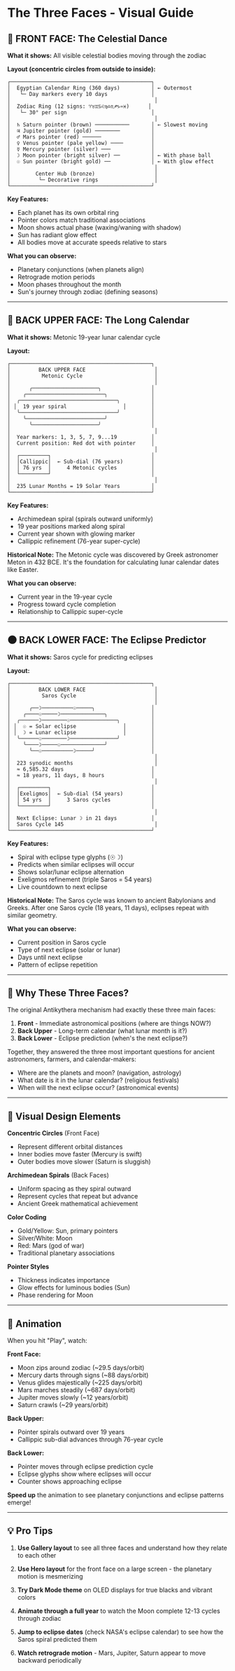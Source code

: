 # The Three Faces - Visual Guide

## 🌟 FRONT FACE: The Celestial Dance

**What it shows:** All visible celestial bodies moving through the zodiac

**Layout (concentric circles from outside to inside):**
```
┌─────────────────────────────────────────────┐
│  Egyptian Calendar Ring (360 days)          │ ← Outermost
│   └─ Day markers every 10 days              │
│                                              │
│  Zodiac Ring (12 signs: ♈♉♊♋♌♍♎♏♐♑♒♓)      │
│   └─ 30° per sign                           │
│                                              │
│  ♄ Saturn pointer (brown) ───────────       │ ← Slowest moving
│  ♃ Jupiter pointer (gold) ────────          │
│  ♂ Mars pointer (red) ──────                │
│  ♀ Venus pointer (pale yellow) ────         │
│  ☿ Mercury pointer (silver) ───             │
│  ☽ Moon pointer (bright silver) ──          │ ← With phase ball
│  ☉ Sun pointer (bright gold) ──             │ ← With glow effect
│                                              │
│        Center Hub (bronze)                   │
│         └─ Decorative rings                  │
└─────────────────────────────────────────────┘
```

**Key Features:**
- Each planet has its own orbital ring
- Pointer colors match traditional associations
- Moon shows actual phase (waxing/waning with shadow)
- Sun has radiant glow effect
- All bodies move at accurate speeds relative to stars

**What you can observe:**
- Planetary conjunctions (when planets align)
- Retrograde motion periods
- Moon phases throughout the month
- Sun's journey through zodiac (defining seasons)

---

## 🌙 BACK UPPER FACE: The Long Calendar

**What it shows:** Metonic 19-year lunar calendar cycle

**Layout:**
```
┌─────────────────────────────────────────────┐
│         BACK UPPER FACE                      │
│          Metonic Cycle                       │
│                                              │
│      ╭─────────────────────╮                │
│    ╭─────────────────────────╮              │
│  ╭───────────────────────────────╮          │
│ │  19 year spiral                  │        │
│  ╰───────────────────────────────╯          │
│    ╰─────────────────────────╯              │
│      ╰─────────────────────╯                │
│                                              │
│  Year markers: 1, 3, 5, 7, 9...19           │
│  Current position: Red dot with pointer     │
│                                              │
│  ┌─────────┐                                │
│  │Callippic│  ← Sub-dial (76 years)         │
│  │ 76 yrs  │     4 Metonic cycles           │
│  └─────────┘                                │
│                                              │
│  235 Lunar Months = 19 Solar Years          │
└─────────────────────────────────────────────┘
```

**Key Features:**
- Archimedean spiral (spirals outward uniformly)
- 19 year positions marked along spiral
- Current year shown with glowing marker
- Callippic refinement (76-year super-cycle)

**Historical Note:**
The Metonic cycle was discovered by Greek astronomer Meton in 432 BCE. 
It's the foundation for calculating lunar calendar dates like Easter.

**What you can observe:**
- Current year in the 19-year cycle
- Progress toward cycle completion
- Relationship to Callippic super-cycle

---

## 🌑 BACK LOWER FACE: The Eclipse Predictor

**What it shows:** Saros cycle for predicting eclipses

**Layout:**
```
┌─────────────────────────────────────────────┐
│         BACK LOWER FACE                      │
│          Saros Cycle                         │
│                                              │
│      ╭──☽──────────☉─────╮                  │
│    ╭────☉─────☽──────────────╮              │
│  ╭──────☽────────☉───────────────╮          │
│ │  ☉ = Solar eclipse               │        │
│ │  ☽ = Lunar eclipse               │        │
│  ╰──────☉────────☽───────────────╯          │
│    ╰────☽─────☉──────────────╯              │
│      ╰──☉──────────☽─────╯                  │
│                                              │
│  223 synodic months                          │
│  ≈ 6,585.32 days                            │
│  ≈ 18 years, 11 days, 8 hours               │
│                                              │
│  ┌─────────┐                                │
│  │Exeligmos│  ← Sub-dial (54 years)         │
│  │ 54 yrs  │     3 Saros cycles             │
│  └─────────┘                                │
│                                              │
│  Next Eclipse: Lunar ☽ in 21 days           │
│  Saros Cycle 145                             │
└─────────────────────────────────────────────┘
```

**Key Features:**
- Spiral with eclipse type glyphs (☉☽)
- Predicts when similar eclipses will occur
- Shows solar/lunar eclipse alternation
- Exeligmos refinement (triple Saros = 54 years)
- Live countdown to next eclipse

**Historical Note:**
The Saros cycle was known to ancient Babylonians and Greeks. After one 
Saros cycle (18 years, 11 days), eclipses repeat with similar geometry.

**What you can observe:**
- Current position in Saros cycle
- Type of next eclipse (solar or lunar)
- Days until next eclipse
- Pattern of eclipse repetition

---

## 🎯 Why These Three Faces?

The original Antikythera mechanism had exactly these three main faces:

1. **Front** - Immediate astronomical positions (where are things NOW?)
2. **Back Upper** - Long-term calendar (what lunar month is it?)
3. **Back Lower** - Eclipse prediction (when's the next eclipse?)

Together, they answered the three most important questions for ancient 
astronomers, farmers, and calendar-makers:
- Where are the planets and moon? (navigation, astrology)
- What date is it in the lunar calendar? (religious festivals)
- When will the next eclipse occur? (astronomical events)

---

## 🎨 Visual Design Elements

**Concentric Circles** (Front Face)
- Represent different orbital distances
- Inner bodies move faster (Mercury is swift)
- Outer bodies move slower (Saturn is sluggish)

**Archimedean Spirals** (Back Faces)
- Uniform spacing as they spiral outward
- Represent cycles that repeat but advance
- Ancient Greek mathematical achievement

**Color Coding**
- Gold/Yellow: Sun, primary pointers
- Silver/White: Moon
- Red: Mars (god of war)
- Traditional planetary associations

**Pointer Styles**
- Thickness indicates importance
- Glow effects for luminous bodies (Sun)
- Phase rendering for Moon

---

## 🔄 Animation

When you hit "Play", watch:

**Front Face:**
- Moon zips around zodiac (~29.5 days/orbit)
- Mercury darts through signs (~88 days/orbit)
- Venus glides majestically (~225 days/orbit)
- Mars marches steadily (~687 days/orbit)
- Jupiter moves slowly (~12 years/orbit)
- Saturn crawls (~29 years/orbit)

**Back Upper:**
- Pointer spirals outward over 19 years
- Callippic sub-dial advances through 76-year cycle

**Back Lower:**
- Pointer moves through eclipse prediction cycle
- Eclipse glyphs show where eclipses will occur
- Counter shows approaching eclipse

**Speed up** the animation to see planetary conjunctions and eclipse 
patterns emerge!

---

## 💡 Pro Tips

1. **Use Gallery layout** to see all three faces and understand how 
   they relate to each other

2. **Use Hero layout** for the front face on a large screen - 
   the planetary motion is mesmerizing

3. **Try Dark Mode theme** on OLED displays for true blacks and 
   vibrant colors

4. **Animate through a full year** to watch the Moon complete 
   12-13 cycles through zodiac

5. **Jump to eclipse dates** (check NASA's eclipse calendar) to 
   see how the Saros spiral predicted them

6. **Watch retrograde motion** - Mars, Jupiter, Saturn appear 
   to move backward periodically
